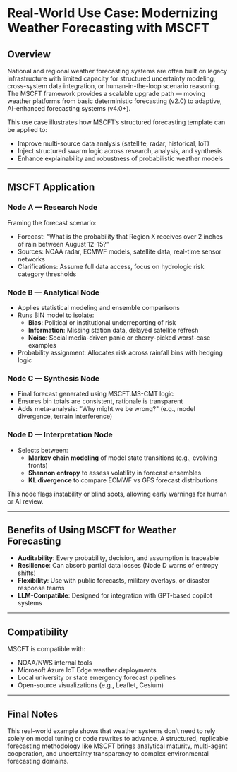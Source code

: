# Real-World Use Case: Modernizing Weather Forecasting with MSCFT

## Overview

National and regional weather forecasting systems are often built on legacy infrastructure with limited capacity for structured uncertainty modeling, cross-system data integration, or human-in-the-loop scenario reasoning. The MSCFT framework provides a scalable upgrade path — moving weather platforms from basic deterministic forecasting (v2.0) to adaptive, AI-enhanced forecasting systems (v4.0+).

This use case illustrates how MSCFT’s structured forecasting template can be applied to:
- Improve multi-source data analysis (satellite, radar, historical, IoT)
- Inject structured swarm logic across research, analysis, and synthesis
- Enhance explainability and robustness of probabilistic weather models

---

## MSCFT Application

### Node A — Research Node
Framing the forecast scenario:
- Forecast: “What is the probability that Region X receives over 2 inches of rain between August 12–15?”
- Sources: NOAA radar, ECMWF models, satellite data, real-time sensor networks
- Clarifications: Assume full data access, focus on hydrologic risk category thresholds

### Node B — Analytical Node
- Applies statistical modeling and ensemble comparisons
- Runs BIN model to isolate:
  - **Bias**: Political or institutional underreporting of risk
  - **Information**: Missing station data, delayed satellite refresh
  - **Noise**: Social media-driven panic or cherry-picked worst-case examples
- Probability assignment: Allocates risk across rainfall bins with hedging logic

### Node C — Synthesis Node
- Final forecast generated using MSCFT.MS-CMT logic
- Ensures bin totals are consistent, rationale is transparent
- Adds meta-analysis: "Why might we be wrong?" (e.g., model divergence, terrain interference)

### Node D — Interpretation Node
- Selects between:
  - **Markov chain modeling** of model state transitions (e.g., evolving fronts)
  - **Shannon entropy** to assess volatility in forecast ensembles
  - **KL divergence** to compare ECMWF vs GFS forecast distributions

This node flags instability or blind spots, allowing early warnings for human or AI review.

---

## Benefits of Using MSCFT for Weather Forecasting

- **Auditability**: Every probability, decision, and assumption is traceable
- **Resilience**: Can absorb partial data losses (Node D warns of entropy shifts)
- **Flexibility**: Use with public forecasts, military overlays, or disaster response teams
- **LLM-Compatible**: Designed for integration with GPT-based copilot systems

---

## Compatibility

MSCFT is compatible with:
- NOAA/NWS internal tools
- Microsoft Azure IoT Edge weather deployments
- Local university or state emergency forecast pipelines
- Open-source visualizations (e.g., Leaflet, Cesium)

---

## Final Notes

This real-world example shows that weather systems don’t need to rely solely on model tuning or code rewrites to advance. A structured, replicable forecasting methodology like MSCFT brings analytical maturity, multi-agent cooperation, and uncertainty transparency to complex environmental forecasting domains.

